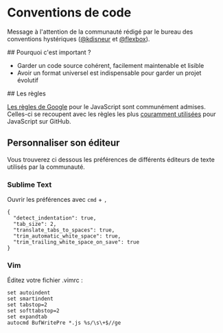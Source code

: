 <!--VarStream
title=Conventions de code
description=Conventions de code pour les projets de ChtiJS.
shortTitle=Conventions
shortDesc=Voir nos conventions
keywords.+=JavaScript
keywords.+=Guideline
-->

# Conventions de code

Message à l'attention de la communauté rédigé par le bureau des conventions
 hystériques ([@kdisneur](https://twitter.com/kdisneur) et
 [@flexbox](https://twitter.com/_flexbox)).

## Pourquoi c'est important ?

* Garder un code source cohérent, facilement maintenable et lisible
* Avoir un format universel est indispensable pour garder un projet évolutif

## Les règles

[Les règles de Google](https://google-styleguide.googlecode.com/svn/trunk/javascriptguide.xml)
 pour le JavaScript sont communément admises. Celles-ci se recoupent avec les
 règles les plus
 [couramment utilisées](http://sideeffect.kr/popularconvention#javascript)
 pour JavaScript sur GitHub.

## Personnaliser son éditeur

Vous trouverez ci dessous les préférences de différents éditeurs de texte
 utilisés par la communauté.

### Sublime Text

Ouvrir les préférences avec `cmd` + `,`

    {
      "detect_indentation": true,
      "tab_size": 2,
      "translate_tabs_to_spaces": true,
      "trim_automatic_white_space": true,
      "trim_trailing_white_space_on_save": true
    }

### Vim

Éditez votre fichier .vimrc :

    set autoindent
    set smartindent
    set tabstop=2
    set softtabstop=2
    set expandtab
    autocmd BufWritePre *.js %s/\s\+$//ge

